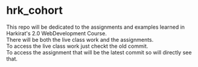 # hrk_cohort
This repo will be dedicated to the assignments and examples learned in Harkirat's 2.0 WebDevelopment Course.<br>
There will be both the live class work and the assignments.<br>
To access the live class work just checkt the old commit. <br>
To access the assignment that will be the latest commit so will directly see that.
